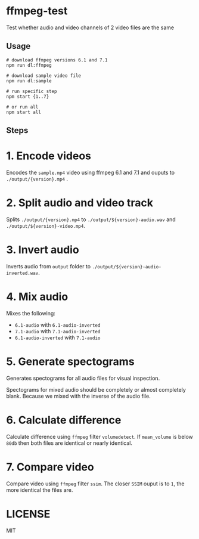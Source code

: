 # ffmpeg-test

Test whether audio and video channels of 2 video files are the same

## Usage

```
# download ffmpeg versions 6.1 and 7.1
npm run dl:ffmpeg

# download sample video file
npm run dl:sample

# run specific step
npm start {1..7}

# or run all
npm start all
```

## Steps

# 1. Encode videos

Encodes the `sample.mp4` video using ffmpeg 6.1 and 7.1 and ouputs to `./output/{version}.mp4` .

# 2. Split audio and video track

Splits `./output/{version}.mp4` to `./output/${version}-audio.wav` and `./output/${version}-video.mp4`.

# 3. Invert audio

Inverts audio from `output` folder to `./output/${version}-audio-inverted.wav`.

# 4. Mix audio

Mixes the following:

- `6.1-audio` with `6.1-audio-inverted`
- `7.1-audio` with `7.1-audio-inverted`
- `6.1-audio-inverted` with `7.1-audio`

# 5. Generate spectograms

Generates spectograms for all audio files for visual inspection.

Spectograms for mixed audio should be completely or almost completely blank. Because we mixed with the inverse of the audio file.

# 6. Calculate difference

Calculate difference using `ffmpeg` filter `volumedetect`. If `mean_volume` is below `80db` then both files are identical or nearly identical.

# 7. Compare video

Compare video using `ffmpeg` filter `ssim`. The closer `SSIM` ouput is to `1`, the more identical the files are.

# LICENSE

MIT
